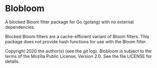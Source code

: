 Blobloom
========

A blocked Bloom filter package for Go (golang) with no external dependencies.

Blocked Bloom filters are a cache-efficient variant of Bloom filters.
This package does not provide hash functions for use with the Bloom filter.

Copyright 2020 the author(s) (see the git log). Blobloom is subject to the
terms of the Mozilla Public License, Version 2.0. See the file LICENSE for
details.
